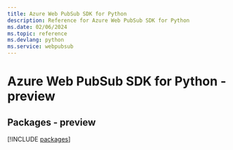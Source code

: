 ```yaml
---
title: Azure Web PubSub SDK for Python
description: Reference for Azure Web PubSub SDK for Python
ms.date: 02/06/2024
ms.topic: reference
ms.devlang: python
ms.service: webpubsub
---
```

# Azure Web PubSub SDK for Python - preview
## Packages - preview
[!INCLUDE [packages](web-pubsub-index.md)]